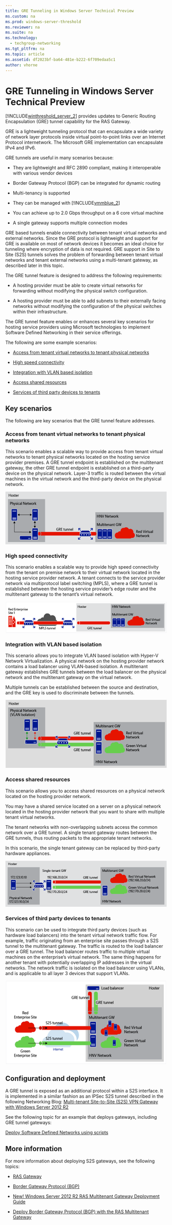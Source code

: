 ```yaml
---
title: GRE Tunneling in Windows Server Technical Preview
ms.custom: na
ms.prod: windows-server-threshold
ms.reviewer: na
ms.suite: na
ms.technology: 
  - techgroup-networking
ms.tgt_pltfrm: na
ms.topic: article
ms.assetid: df2023bf-ba64-481e-b222-6f709edaa5c1
author: vhorne
---
```

# GRE Tunneling in Windows Server Technical Preview
[!INCLUDE[winthreshold_server_2](../Token/winthreshold_server_2_md.md)] provides updates to Generic Routing Encapsulation \(GRE\) tunnel capability for the RAS Gateway.  
  
GRE is a lightweight tunneling protocol that can encapsulate a wide variety of network layer protocols inside virtual point\-to\-point links over an Internet Protocol internetwork. The Microsoft GRE implementation can encapsulate IPv4 and IPv6.  
  
GRE tunnels are useful in many scenarios because:  
  
-   They are lightweight and RFC 2890 compliant, making it interoperable with various vendor devices  
  
-   Border Gateway Protocol \(BGP\) can be integrated for dynamic routing  
  
-   Multi\-tenancy is supported  
  
-   They can be managed with [!INCLUDE[vmmblue_2](../Token/vmmblue_2_md.md)]  
  
-   You can achieve up to 2.0 Gbps throughput on a 6 core virtual machine  
  
-   A single gateway supports multiple connection modes  
  
GRE based tunnels enable connectivity between tenant virtual networks and external networks. Since the GRE protocol is lightweight and support for GRE is available on most of network devices it becomes an ideal choice for tunneling where encryption of data is not required. GRE support in Site to Site \(S2S\) tunnels solves the problem of forwarding between tenant virtual networks and tenant external networks using a multi\-tenant gateway, as described later in this topic.  
  
The GRE tunnel feature is designed to address the following requirements:  
  
-   A hosting provider must be able to create virtual networks for forwarding without modifying the physical switch configuration.  
  
-   A hosting provider must be able to add subnets to their externally facing networks without modifying the configuration of the physical switches within their infrastructure.  
  
The GRE tunnel feature enables or enhances several key scenarios for hosting service providers using Microsoft technologies to implement Software Defined Networking in their service offerings.  
  
The following are some example scenarios:  
  
-   [Access from tenant virtual networks to tenant physical networks](../Topic/GRE-Tunneling-in-Windows-Server-Technical-Preview.md#BKMK_Access)  
  
-   [High speed connectivity](../Topic/GRE-Tunneling-in-Windows-Server-Technical-Preview.md#BKMK_Speed)  
  
-   [Integration with VLAN based isolation](../Topic/GRE-Tunneling-in-Windows-Server-Technical-Preview.md#BKMK_Integration)  
  
-   [Access shared resources](../Topic/GRE-Tunneling-in-Windows-Server-Technical-Preview.md#BKMK_Shared)  
  
-   [Services of third party devices to tenants](../Topic/GRE-Tunneling-in-Windows-Server-Technical-Preview.md#BKMK_thirdparty)  
  
## Key scenarios  
The following are key scenarios that the GRE tunnel feature addresses.  
  
### <a name="BKMK_Access"></a>Access from tenant virtual networks to tenant physical networks  
This scenario enables a scalable way to provide access from tenant virtual networks to tenant physical networks located on the hosting service provider premises. A GRE tunnel endpoint is established on the multitenant gateway, the other GRE tunnel endpoint is established on a third\-party device on the physical network. Layer\-3 traffic is routed between the virtual machines in the virtual network and the third\-party device on the physical network.  
  
![](../Image/GRE_.png)  
  
### <a name="BKMK_Speed"></a>High speed connectivity  
This scenario enables a scalable way to provide high speed connectivity from the tenant on premise network to their virtual network located in the hosting service provider network. A tenant connects to the service provider network via multiprotocol label switching \(MPLS\), where a GRE tunnel is established between the hosting service provider’s edge router and the multitenant gateway to the tenant’s virtual network.  
  
![](../Image/GRE-.png)  
  
### <a name="BKMK_Integration"></a>Integration with VLAN based isolation  
This scenario allows you to integrate VLAN based isolation with Hyper\-V Network Virtualization. A physical network on the hosting provider network contains a load balancer using VLAN\-based isolation. A multitenant gateway establishes GRE tunnels between the load balancer on the physical network and the multitenant gateway on the virtual network.  
  
Multiple tunnels can be established between the source and destination, and the GRE key is used to discriminate between the tunnels.  
  
![](../Image/GRE-VLANIsolation.png)  
  
### <a name="BKMK_Shared"></a>Access shared resources  
This scenario allows you to access shared resources on a physical network located on the hosting provider network.  
  
You may have a shared service located on a server on a physical network located in the hosting provider network that you want to share with multiple tenant virtual networks.  
  
The tenant networks with non\-overlapping subnets access the common network over a GRE tunnel. A single tenant gateway routes between the GRE tunnels, thus routing packets to the appropriate tenant networks.  
  
In this scenario, the single tenant gateway can be replaced by third\-party hardware appliances.  
  
![](../Image/GRE-SharedResource.png)  
  
### <a name="BKMK_thirdparty"></a>Services of third party devices to tenants  
This scenario can be used to integrate third party devices \(such as hardware load balancers\) into the tenant virtual network traffic flow. For example, traffic originating from an enterprise site passes through a S2S tunnel to the multitenant gateway. The traffic is routed to the load balancer over a GRE tunnel. The load balancer routes traffic to multiple virtual machines on the enterprise’s virtual network. The same thing happens for another tenant with potentially overlapping IP addresses in the virtual networks. The network traffic is isolated on the load balancer using VLANs, and is applicable to all layer 3 devices that support VLANs.  
  
![](../Image/GREThirdParty.png)  
  
## Configuration and deployment  
A GRE tunnel is exposed as an additional protocol within a S2S interface. It is implemented in a similar fashion as an IPSec S2S tunnel described in the following Networking Blog: [Multi-tenant Site-to-Site (S2S) VPN Gateway with Windows Server 2012 R2](http://blogs.technet.com/b/networking/archive/2013/09/29/multi-tenant-site-to-site-s2s-vpn-gateway-with-windows-server-2012-r2.aspx)  
  
See the following topic for an example that deploys gateways, including GRE tunnel gateways:  
  
[Deploy Software Defined Networks using scripts](../Topic/Deploy-Software-Defined-Networks-using-scripts.md)  
  
## More information  
For more information about deploying S2S gateways, see the following topics:  
  
-   [RAS Gateway](../Topic/RAS-Gateway.md)  
  
-   [Border Gateway Protocol &#40;BGP&#41;](../Topic/Border-Gateway-Protocol--BGP-.md)  
  
-   [New! Windows Server 2012 R2 RAS Multitenant Gateway Deployment Guide](http://blogs.technet.com/b/wsnetdoc/archive/2014/03/26/new-windows-server-2012-r2-RAS-multitenant-gateway-deployment-guide.aspx)  
  
-   [Deploy Border Gateway Protocol (BGP) with the RAS Multitenant Gateway](http://blogs.technet.com/b/wsnetdoc/archive/2014/04/03/deploy-border-gateway-protocol-bgp-with-the-RAS-multitenant-gateway.aspx)  
  
